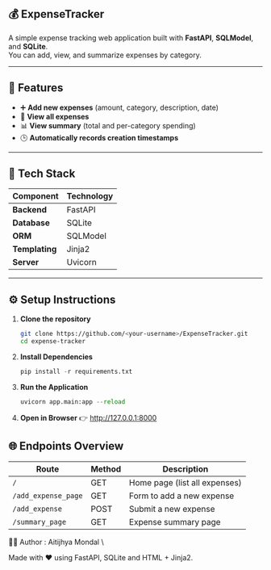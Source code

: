 ## 💰 ExpenseTracker

A simple expense tracking web application built with **FastAPI**, **SQLModel**, and **SQLite**.  
You can add, view, and summarize expenses by category.

---

## 🚀 Features

- ➕ **Add new expenses** (amount, category, description, date)  
- 👀 **View all expenses**  
- 📊 **View summary** (total and per-category spending)  
- 🕒 **Automatically records creation timestamps**

---

## 🧩 Tech Stack

| Component | Technology |
|------------|-------------|
| **Backend** | FastAPI |
| **Database** | SQLite |
| **ORM** | SQLModel |
| **Templating** | Jinja2 |
| **Server** | Uvicorn |

---

## ⚙️ Setup Instructions

1. **Clone the repository**
   ```bash
   git clone https://github.com/<your-username>/ExpenseTracker.git
   cd expense-tracker
   
2. **Install Dependencies**
   ```python
   pip install -r requirements.txt

3. **Run the Application**
   ```python
   uvicorn app.main:app --reload

4. **Open in Browser**
   👉 http://127.0.0.1:8000

## 🌐 Endpoints Overview

| **Route**            | **Method** | **Description**                  |
|----------------------|------------|----------------------------------|
| `/`                  | GET        | Home page (list all expenses)    |
| `/add_expense_page`  | GET        | Form to add a new expense        |
| `/add_expense`       | POST       | Submit a new expense             |
| `/summary_page`      | GET        | Expense summary page             |


👨‍💻 Author : Aitijhya Mondal \

Made with ❤️ using FastAPI, SQLite and HTML + Jinja2.

